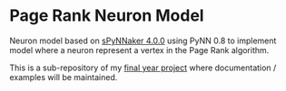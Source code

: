 # Page Rank Neuron Model

Neuron model based on 
[sPyNNaker 4.0.0](https://github.com/SpiNNakerManchester/sPyNNaker/tree/4.0.0) 
using PyNN 0.8 to implement model where a neuron represent a vertex in the Page 
Rank algorithm.


This is a sub-repository of my 
[final year project](https://github.com/louisblin/FYP) where documentation / 
examples will be maintained.
